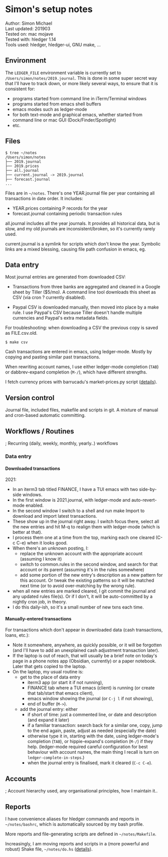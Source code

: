 # Simon's setup notes

<div class=pagetoc>

<!-- toc -->
</div>

Author:       Simon Michael  
Last updated: 201903  
Tested on:    mac mojave  
Tested with:  hledger 1.14  
Tools used: 
hledger, 
hledger-ui,
GNU make,
...

## Environment

The `LEDGER_FILE` environment variable is currently set to `/Users/simon/notes/2019.journal`.
This is done in some super secret way that I'll have to track down, or more likely several ways,
to ensure that it is consistent for:

- programs started from command line in iTerm/Terminal windows
- programs started from emacs shell buffers
- emacs modes such as ledger-mode
- for both text-mode and graphical emacs, whether started from command line or mac GUI (Dock/Finder/Spotlight)
- etc.

## Files

```
$ tree ~/notes
/Users/simon/notes
├── 2019.journal
├── 2019.prices
├── all.journal
├── current.journal -> 2019.journal
├── forecast.journal
...
```

Files are in `~/notes`.
There's one YEAR.journal file per year containing all transactions in date order.
It includes:

- YEAR.prices containing P records for the year
- forecast.journal containing periodic transaction rules

all.journal includes all the year journals. 
It provides all historical data, but is slow, and my old journals are inconsistent/broken, so it's currently rarely used.

current.journal is a symlink for scripts which don't know the year.
Symbolic links are a mixed blessing, causing file path confusion in emacs, eg.

## Data entry

Most journal entries are generated from downloaded CSV:

- Transactions from three banks are aggregated and cleaned in a Google sheet by Tiller ($5/mo).
  A command line tool downloads this sheet as CSV (via cron ? currently disabled).

- Paypal CSV is downloaded manually, then moved into place by a make rule.
  I use Paypal's CSV because Tiller doesn't handle multiple currencies and Paypal's extra metadata fields.

For troubleshooting: when downloading a CSV the previous copy is saved as FILE.csv.old.

```
$ make csv
```

Cash transactions are entered in emacs, using ledger-mode. 
Mostly by copying and pasting similar past transactions.

When rewriting account names, I use either 
ledger-mode completion (`TAB`) or dabbrev-expand completion (`M-/`),
which have different strengths. 

I fetch currency prices with barrucadu's market-prices.py script
([details](https://gist.github.com/simonmichael/9ca4d74b30567dcc3b93763ffe88abf9)).


## Version control

Journal file, included files, makefile and scripts in git.
A mixture of manual and cron-based automatic committing.

## Workflows / Routines

; Recurring (daily, weekly, monthly, yearly..) workflows

### Data entry

#### Downloaded transactions

2021:

- In an iterm3 tab titled FINANCE, I have a TUI emacs with two side-by-side windows.
- In the first window is 2021.journal, with ledger-mode and auto-revert-mode enabled.
- In the second window I switch to a shell and run make Import to download and import latest transactions.
- These show up in the journal right away. I switch focus there, select all the new entries and hit M-q to realign them with ledger-mode (which is better at that).
- I process them one at a time from the top, marking each one cleared (C-c C-e) when it looks good.
- When there's an unknown posting, I:
  - replace the unknown account with the appropriate account (assuming I know it)
  - switch to common.rules in the second window, and search for that account or its parent (assuming it's in the rules somewhere)
  - add some portion of the new entry's description as a new pattern for this account. Or tweak the existing patterns so it will be matched next time (or to avoid over-matching by the wrong rule).
- when all new entries are marked cleared, I git commit the journal and any updated rules file(s). Or if I don't, it will be auto-committed by a nightly cron job, in theory.
- I do this daily-ish, so it's a small number of new txns each time.

#### Manually-entered transactions

For transactions which don't appear in downloaded data (cash transactions, loans, etc.):

- Note it somewhere, anywhere, as quickly possible, or it will be forgotten
  (and I'll have to add an unexplained cash adjustment transaction later).
- If the laptop is out of reach, that will usually be a brief note on
  today's page in a phone notes app (Obsidian, currently) or a paper notebook.
  Later that gets copied to the laptop.
- On the laptop, my usual routine is: 
  - get to the place of data entry
    - iterm3 app (or start it if not running), 
    - FINANCE tab where a TUI emacs (client) is running (or create that tab/start that emacs client), 
    - emacs window showing the journal (or `C-j l` if not showing), 
    - end of buffer (`M->`).
  - add the journal entry: either
    - if short of time: just a commented line, or date and description (and expand it later)
    - if a familiar transaction: search back for a similar one, copy, jump to the end again, paste, adjust as needed (especially the date)
    - otherwise type it in, starting with the date, using ledger-mode's completion (`TAB`),
      or hippie-expand's completion (`M-/`) if they help.
      (ledger-mode required careful configuration for best behaviour with account names,
      the main thing I recall is turn on `ledger-complete-in-steps`.)
    - when the journal entry is finalised, mark it cleared (`C-c C-e`).

## Accounts

; Account hierarchy used, any organisational principles, how I maintain it..

## Reports

I have convenience aliases for hledger commands and reports in `~/notes/bashrc`,
which is automatically sourced by my bash profile.

More reports and file-generating scripts are defined in `~/notes/Makefile`.

Increasingly, I am moving reports and scripts in a (more powerful and robust) Shake file, `~/notes/do.hs`
([details](https://gist.github.com/simonmichael/74f82343b1f625b2861fcf27c3ddeb2f)).


